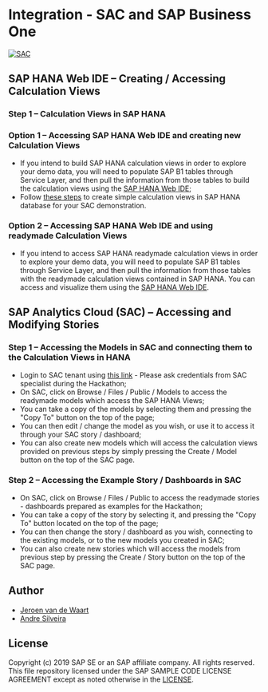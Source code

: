 # Integration - SAC and SAP Business One

[![SAC](https://blogs.sap.com/wp-content/uploads/2016/08/boc_overview_top.png)]()

## SAP HANA Web IDE – Creating / Accessing Calculation Views
### Step 1 – Calculation Views in SAP HANA
### Option 1 – Accessing SAP HANA Web IDE and creating new Calculation Views
* If you intend to build SAP HANA calculation views in order to explore your demo data, you will need to populate SAP B1 tables through Service Layer, and then pull the information from those tables to build the calculation views using the [SAP HANA Web IDE](http://hana_server:8000/sap/hana/ide/editor);
* Follow [these steps](Modeling_Hackaton.pptx) to create simple calculation views in SAP HANA database for your SAC demonstration.

### Option 2 – Accessing SAP HANA Web IDE and using readymade Calculation Views
* If you intend to access SAP HANA readymade calculation views in order to explore your demo data, you will need to populate SAP B1 tables through Service Layer, and then pull the information from those tables with the readymade calculation views contained in SAP HANA. You can access and visualize them using the [SAP HANA Web IDE](http://hana_server:8000/sap/hana/ide/editor).

## SAP Analytics Cloud (SAC) – Accessing and Modifying Stories

### Step 1 – Accessing the Models in SAC and connecting them to the Calculation Views in HANA
* Login to SAC tenant using [this link](https://b1-benelux.eu1.sapanalytics.cloud) - Please ask credentials from SAC specialist during the Hackathon;
* On SAC, click on Browse / Files / Public / Models to access the readymade models which access the SAP HANA Views;
* You can take a copy of the models by selecting them and pressing the "Copy To" button on the top of the page;
* You can then edit / change the model as you wish, or use it to access it through your SAC story / dashboard;
* You can also create new models which will access the calculation views provided on previous steps by simply pressing the Create / Model button on the top of the SAC page.

### Step 2 – Accessing the Example Story / Dashboards in SAC

* On SAC, click on Browse / Files / Public to access the readymade stories - dashboards prepared as examples for the Hackathon;
* You can take a copy of the story by selecting it, and pressing the "Copy To" button located on the top of the page;
* You can then change the story / dashboard as you wish, connecting to the existing models, or to the new models you created in SAC;
* You can also create new stories which will access the models from previous step by pressing the Create / Story button on the top of the SAC page.

## Author
-   [Jeroen van de Waart](https://github.com/)
-   [Andre Silveira](https://github.com/andresilveirajr)


## License

Copyright (c) 2019 SAP SE or an SAP affiliate company. All rights reserved. This file repository licensed under the SAP SAMPLE CODE LICENSE AGREEMENT except as noted otherwise in the  [LICENSE](https://github.com/B1SA/hackathon/blob/master/LICENSE).
